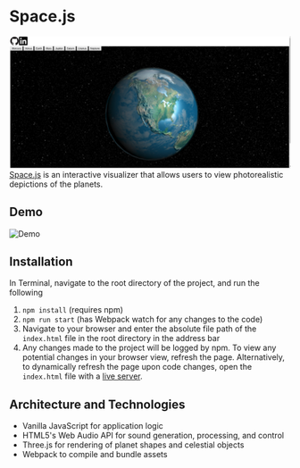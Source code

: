 # Space.js
![](readme.png)
[Space.js](https://fwep.github.io/Space.js/) is an interactive visualizer that allows users to view photorealistic depictions of the planets. 

## Demo
![Demo](demo.gif)

## Installation
In Terminal, navigate to the root directory of the project, and run the following

1. `npm install` (requires npm)
2. `npm run start` (has Webpack watch for any changes to the code)
4. Navigate to your browser and enter the absolute file path of the `index.html` file in the root directory in the address bar
5. Any changes made to the project will be logged by npm. To view any potential changes in your browser view, refresh the page. Alternatively, to dynamically refresh the page upon code changes, open the `index.html` file with a [live server](https://marketplace.visualstudio.com/items?itemName=ritwickdey.LiveServer).
 
## Architecture and Technologies
- Vanilla JavaScript for application logic
- HTML5's Web Audio API for sound generation, processing, and control
- Three.js for rendering of planet shapes and celestial objects
- Webpack to compile and bundle assets
